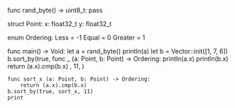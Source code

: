 func rand_byte() -> uint8_t:
    pass

struct Point:
    x: float32_t
    y: float32_t

enum Ordering:
    Less = -1
    Equal = 0
    Greater = 1

func main() -> Void:
    let a = rand_byte()
    println(a)
    let b = Vector::init([1, 7, 6])
    b.sort_by(true, 
        func _ (a: Point, b: Point) -> Ordering:
            println(a.x)
            println(b.x) 
            return (a.x).cmp(b.x)
        , 11,
    )

    func sort_x (a: Point, b: Point) -> Ordering: 
        return (a.x).cmp(b.x)
    b.sort_by(true, sort_x, 11)
    print